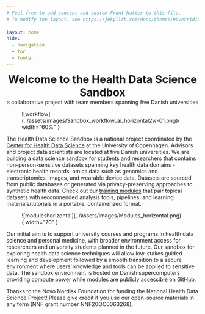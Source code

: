 ```yaml
---
# Feel free to add content and custom Front Matter to this file.
# To modify the layout, see https://jekyllrb.com/docs/themes/#overriding-theme-defaults

layout: home
hide:
  - navigation
  - toc
  - footer
---
```


<center>
<h1 align="center" style="margin:0px">Welcome to the Health Data Science Sandbox</h1>
a collaborative project with team members spanning five Danish universities
</center>

<figure markdown>
  ![workflow](../assets/images/Sandbox_workflow_ai_horizontal2w-01.png){ width="60%" }
</figure>


The Health Data Science Sandbox is a national project coordinated by the [Center for Health Data Science](https://heads.ku.dk/) at the University of Copenhagen. Advisors and project data scientists are located at five Danish universities. We are building a data science sandbox for students and researchers that contains non-person-sensitive datasets spanning key health data domains - electronic health records, omics data such as genomics and transcriptomics, images, and wearable device data. Datasets are sourced from public databases or generated via privacy-preserving approaches to synthetic health data. Check out our [training modules](https://hds-sandbox.github.com/modules/index.html) that pair topical datasets with recommended analysis tools, pipelines, and learning materials/tutorials in a portable, containerized format.

<figure markdown>
  ![moduleshorizontal](../assets/images/Modules_horizontal.png) { width="70" }
</figure>

Our initial aim is to support university courses and programs in health data science and personal medicine, with broader environment access for researchers and university students planned in the future. Our sandbox for exploring health data science techniques will allow low-stakes guided learning and development followed by a smooth transition to a secure environment where users’ knowledge and tools can be applied to sensitive data. The sandbox environment is hosted on Danish supercomputers providing compute power while modules are publicly accessible on [GitHub](https://github.com/hds-sandbox).

Thanks to the Novo Nordisk Foundation for funding the National Health Data Science Project! Please give credit if you use our open-source materials in any form (NNF grant number NNF20OC0063268). 
